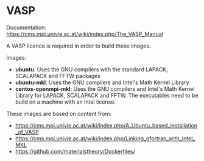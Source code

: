 # VASP
Documentation: https://cms.mpi.univie.ac.at/wiki/index.php/The_VASP_Manual

A VASP licence is required in order to build these images.

Images:
* **ubuntu**: Uses the GNU compilers with the standard LAPACK, SCALAPACK and FFTW packages
* **ubuntu-mkl**: Uses the GNU compilers and Intel's Math Kernel Library
* **centos-openmpi-mkl**: Uses the GNU compilers and Intel's Math Kernel Library for LAPACK, SCALAPACK and FFTW. The executables need to be build on a machine with an Intel license.

These images are based on content from:
* https://cms.mpi.univie.ac.at/wiki/index.php/A_Ubuntu_based_installation_of_VASP
* https://cms.mpi.univie.ac.at/wiki/index.php/Linking_gfortran_with_Intel_MKL
* https://github.com/materialstheory/Dockerfiles/
